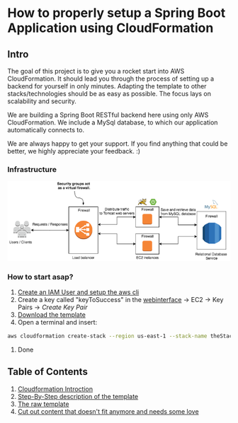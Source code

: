 # How to properly setup a Spring Boot Application using CloudFormation
## Intro
The goal of this project is to give you a rocket start into AWS CloudFormation. It should lead you through the process of setting up a backend for yourself in only minutes. Adapting the template to other stacks/technologies should be as easy as possible. The focus lays on scalability and security. 

We are building a Spring Boot RESTful backend here using only AWS CloudFormation. We include a MySql database, to which our application automatically connects to.

We are always happy to get your support. If you find anything that could be better, we highly appreciate your feedback. :)

### Infrastructure
![simple_mockup](doc/images/simple_overview.png)

### How to start asap?
1. [Create an IAM User and setup the aws cli](http://docs.aws.amazon.com/cli/latest/userguide/cli-chap-getting-set-up.html)
1. Create a key called "keyToSuccess" in the [webinterface](https://console.aws.amazon.com/console/home) -> EC2 -> Key Pairs -> *Create Key Pair*
1. [Download the template](cf_template/template.json)
1. Open a terminal and insert: 
```bash
aws cloudformation create-stack --region us-east-1 --stack-name theStackIsBack --template-body file:///Users/PATH_TO_TEMPLATE/template.json --parameters ParameterKey=KeyName,ParameterValue=keyToSuccess ParameterKey=DBName,ParameterValue=TheDbName ParameterKey=DBPwd,ParameterValue=Th3P455w0rd ParameterKey=DBUser,ParameterValue=TheDbUser
```
1. Done

## Table of Contents
1. [Cloudformation Introction](doc/template-overview.md)
2. [Step-By-Step description of the template](doc/template-desc.md)
3. [The raw template](template/template.json)
4. [Cut out content that doesn't fit anymore and needs some love](doc/pleasemodernizeme.md)

